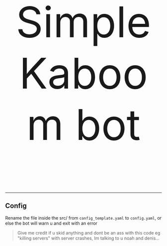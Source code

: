<p align="center" style="font-size: 136px;">Simple Kaboom bot</p>

<hr>

## Config
Rename the file inside the src/ from ```config_template.yaml``` to ```config.yaml```, or else the bot will warn u and exit with an error
> Give me credit if u skid anything and dont be an ass with this code eg "killing servers" with server crashes,
> Im talking to u noah and denis...
